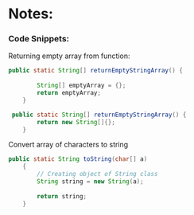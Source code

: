 # Notes:

### Code Snippets:

Returning empty array from function:
```java
public static String[] returnEmptyStringArray() {
        
        String[] emptyArray = {};
        return emptyArray;
    }

 public static String[] returnEmptyStringArray() {
        return new String[]{};
    }
````

Convert array of characters to string
```java
public static String toString(char[] a)
    {
        // Creating object of String class
        String string = new String(a);
 
        return string;
    }
```
